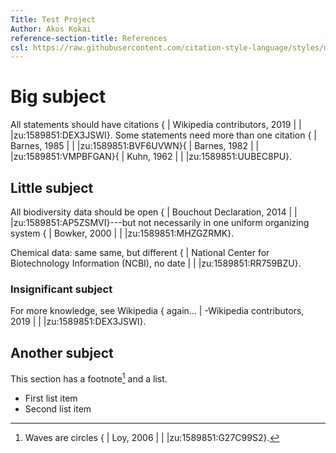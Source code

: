 ```yaml
---
Title: Test Project  
Author: Akos Kokai  
reference-section-title: References  
csl: https://raw.githubusercontent.com/citation-style-language/styles/master/apa.csl
---
```


# Big subject #

All statements should have citations { | Wikipedia contributors, 2019 | | |zu:1589851:DEX3JSWI}. Some statements need more than one citation { | Barnes, 1985 | | |zu:1589851:BVF6UVWN}{ | Barnes, 1982 | | |zu:1589851:VMPBFGAN}{ | Kuhn, 1962 | | |zu:1589851:UUBEC8PU}.

## Little subject ##

All biodiversity data should be open { | Bouchout Declaration, 2014 | | |zu:1589851:AP5ZSMVI}---but not necessarily in one uniform organizing system { | Bowker, 2000 | | |zu:1589851:MHZGZRMK}.

Chemical data: same same, but different { | National Center for Biotechnology Information (NCBI), no date | | |zu:1589851:RR759BZU}.

### Insignificant subject ###

For more knowledge, see Wikipedia { again... | -Wikipedia contributors, 2019 | | |zu:1589851:DEX3JSWI}.

## Another subject ##

This section has a footnote[^fn1] and a list.

* First list item
* Second list item


[^fn1]: Waves are circles { | Loy, 2006 | | |zu:1589851:G27C99S2}.